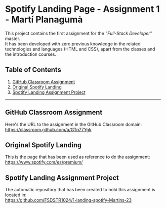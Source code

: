 # Spotify Landing Page - Assignment 1 - Martí Planagumà
This project contains the first assignment for the "*Full-Stack Developer*" master.  
It has been developed with zero previous knowledge in the related technologies and languages (HTML and CSS), apart from the classes and the introduction courses.

## Table of Contents

1. [GitHub Classroom Assignment](#github-classroom-assignment)
2. [Original Spotify Landing](#original-spotify-landing)
3. [Spotify Landing Assignment Project](#spotify-landing-assignment-project)

---

## GitHub Classroom Assignment
Here's the URL to the assignment in the GitHub Classroom domain:  
https://classroom.github.com/a/GTq77Ygk

## Original Spotify Landing
This is the page that has been used as reference to do the assignment:  
https://www.spotify.com/es/premium/

## Spotify Landing Assignment Project
The automatic repository that has been created to hold this assignment is located in:  
https://github.com/FSDSTR1024/1-landing-spotify-Martins-23
